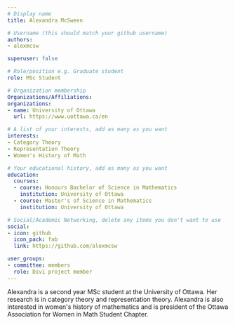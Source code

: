 ```yaml
---
# Display name
title: Alexandra McSween

# Username (this should match your github username)
authors:
- alexmcsw

superuser: false

# Role/position e.g. Graduate student
role: MSc Student

# Organization membership
Organizations/Affiliations:
organizations:
- name: University of Ottawa
  url: https://www.uottawa.ca/en

# A list of your interests, add as many as you want
interests:
- Category Theory
- Representation Theory
- Women's History of Math

# Your educational history, add as many as you want
education:
  courses:
  - course: Honours Bachelor of Science in Mathematics
    institution: University of Ottawa
  - course: Master's of Science in Mathematics
    institution: University of Ottawa

# Social/Academic Networking, delete any items you don't want to use
social:
- icon: github
  icon_pack: fab
  link: https://github.com/alexmcsw

user_groups:
- committee: members
  role: Divi project member
---
```

Alexandra is a second year MSc student at the University of Ottawa. Her research is in category theory and representation theory. Alexandra is also interested in women's history of mathematics and is president of the Ottawa Association for Women in Math Student Chapter.
